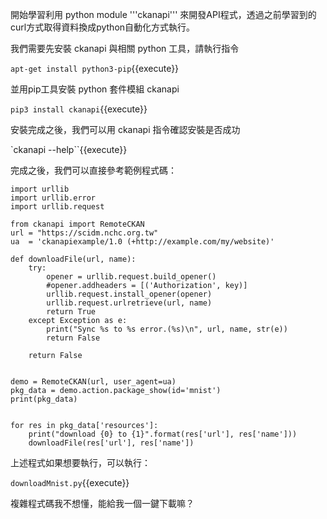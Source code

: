 開始學習利用 python module '''ckanapi''' 來開發API程式，透過之前學習到的curl方式取得資料換成python自動化方式執行。

我們需要先安裝 ckanapi 與相關 python 工具，請執行指令

`apt-get install python3-pip`{{execute}}

並用pip工具安裝 python 套件模組 ckanapi

`pip3 install ckanapi`{{execute}}

安裝完成之後，我們可以用 ckanapi 指令確認安裝是否成功

`ckanapi --help``{{execute}}

完成之後，我們可以直接參考範例程式碼：

    import urllib
    import urllib.error
    import urllib.request
    
    from ckanapi import RemoteCKAN
    url = "https://scidm.nchc.org.tw"
    ua  = 'ckanapiexample/1.0 (+http://example.com/my/website)'
    
    def downloadFile(url, name):
        try:
            opener = urllib.request.build_opener()
            #opener.addheaders = [('Authorization', key)]
            urllib.request.install_opener(opener)
            urllib.request.urlretrieve(url, name)
            return True
        except Exception as e:
            print("Sync %s to %s error.(%s)\n", url, name, str(e))
            return False
    
        return False
    
    
    demo = RemoteCKAN(url, user_agent=ua)
    pkg_data = demo.action.package_show(id='mnist')
    print(pkg_data)
    
    
    for res in pkg_data['resources']:
        print("download {0} to {1}".format(res['url'], res['name']))
        downloadFile(res['url'], res['name'])

上述程式如果想要執行，可以執行：

`downloadMnist.py`{{execute}}
    
複雜程式碼我不想懂，能給我一個一鍵下載嘛？
